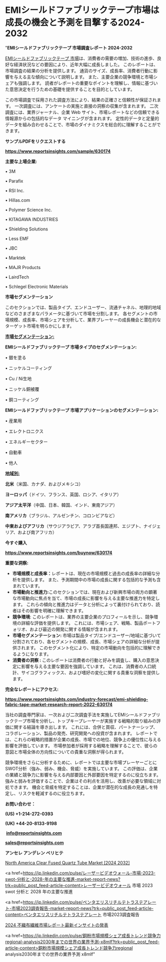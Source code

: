 # EMIシールドファブリックテープ市場は成長の機会と予測を目撃する2024-2032

"<strong>EMIシールドファブリックテープ 市場調査レポート 2024-2032</strong>

<a href=https://www.reportsinsights.com/sample/630174>EMIシールドファブリックテープ 市場</a>は、消費者の需要の増加、技術の進歩、良好な経済状況などの要因により、近年大幅に成長しました。 このレポートは、市場調査の結果の分析を提供します。 通貨のサイズ、成長率、消費者行動に影響を与える主な傾向について説明します。 また、主要企業の競争環境と市場シェアも強調します。 読者がレポートの重要なポイントを理解し、情報に基づいた意思決定を行うための基礎を提供することを目的としています。

この市場調査で採用された調査方法により、結果の正確さと信頼性が保証されます。 一次調査には、アンケートの実施と直接の洞察の収集が含まれます。 二次調査には、業界ジャーナル、企業 Web サイト、市場レポートなどの信頼できる情報源からの包括的なデータ マイニングが含まれます。 定性的データと定量的データを組み合わせることで、市場のダイナミクスを総合的に理解することができます。

<strong><b>サンプルPDFをリクエストする</b></strong>

<a href=https://www.reportsinsights.com/sample/630174><strong><u>https://www.reportsinsights.com/sample/630174</u></strong></a>

<strong>主要な上場企業:</strong>

• 3M

• Parafix

• RSI Inc.

• Hillas.com

• Polymer Science Inc.

• KITAGAWA INDUSTRIES

• Shielding Solutions

• Less EMF

• JBC

• Marktek

• MAJR Products

• LairdTech

• Schlegel Electronic Materials

<strong>市場セグメンテーション</strong>

このセクションでは、製品タイプ、エンドユーザー、流通チャネル、地理的地域などのさまざまなパラメータに基づいて市場を分割します。 各セグメントの市場規模、成長率、市場シェアを分析して、業界プレーヤーの成長機会と潜在的なターゲット市場を明らかにします。

<strong><u>市場セグメンテーション</u></strong><strong><u>:</u></strong>

<strong>EMIシールドファブリックテープ 市場タイプのセグメンテーション:</strong>

• 銀を塗る

• ニッケルコーティング

• Cu / Ni生地

• ニッケル銅被覆

• 銅コーティング

<strong>EMIシールドファブリックテープ 市場アプリケーションのセグメンテーション:</strong>

• 産業用

• エレクトロニクス

• エネルギーセクター

• 自動車

• 他人

<strong><u>地域別</u></strong><strong><u>:</u></strong>

<strong>北米</strong>（米国、カナダ、およびメキシコ）

<strong>ヨーロッパ</strong>（ドイツ、フランス、英国、ロシア、イタリア）

<strong>アジア太平洋</strong>（中国、日本、韓国、インド、東南アジア）

<strong>南アメリカ</strong>（ブラジル、アルゼンチン、コロンビアなど）

<strong>中東およびアフリカ</strong>（サウジアラビア、アラブ首長国連邦、エジプト、ナイジェリア、および南アフリカ）

<strong>今すぐ購入</strong>

<a href=https://www.reportsinsights.com/buynow/630174><strong><u>https://www.reportsinsights.com/buynow/630174</u></strong></a>

<strong>重要な洞察:</strong>
<ul>
  <li><strong>市場規模と成長率：</strong>レポートは、現在の市場規模と過去の成長率の詳細な分析を提供します。 また、予測期間中の市場の成長に関する包括的な予測も含まれています。</li>
  <li><strong>市場動向と推進力:</strong>このセクションでは、現在および新興市場の両方の顕著な市場動向に焦点を当て、市場の成長に影響を与える主要な推進力を特定します。 これらの傾向と推進力はデータと分析によって裏付けられており、読者はその影響を明確に理解できます。</li>
  <li><strong>競争環境</strong>: このレポートは、業界の主要企業のプロフィールを示し、競争環境の詳細な評価を提供します。 これには、市場シェア、戦略、製品ポートフォリオ、および最近の開発に関する情報が含まれます。</li>
  <li><strong>市場セグメンテーション: </strong>市場は製品タイプ/エンドユーザー/地域に基づいて分割されており、各セグメントの規模、成長、市場シェアの詳細な分析が提供されます。 このセグメント化により、特定の市場動向を包括的に理解できるようになります。</li>
  <li><strong>消費者の洞察 : </strong>このレポートは消費者の行動と好みを調査し、購入の意思決定に影響を与える主要な要因を強調しています。 これは、消費者の人口統計、サイコグラフィックス、および嗜好の変化に関する貴重な洞察を提供します。</li>
</ul>
<strong>完全なレポートにアクセス:</strong>

<a href=https://www.reportsinsights.com/industry-forecast/emi-shielding-fabric-tape-market-research-report-2022-630174><strong><u><b>https://www.reportsinsights.com/industry-forecast/emi-shielding-fabric-tape-market-research-report-2022-630174</b></u></strong></a>

当社の調査専門家は、一次および二次調査手法を実施してEMIシールドファブリックテープ市場を分析し、トップキープレーヤーが実施する戦略的取り組みの評価に関する結論を導き出します。 これには、合併と買収、パートナーシップ、コラボレーション、製品の発売、研究開発への投資が含まれます。 レポートでは、これらの戦略的措置が企業の成長、市場での地位、競争上の優位性に与える影響を評価しています。 市場参加者が採用する戦略を理解することで、彼らの意図と市場全体の方向性についての貴重な洞察が得られます。

競争環境をさらに分析するために、レポートでは主要な市場プレーヤーごとにSWOT分析（強み、弱み、機会、脅威）を実施しています。 この評価は、企業の業績と競争力に影響を与える内部要因と外部要因を特定するのに役立ちます。 強みと弱みを評価することで、企業はその利点を活用し、改善が必要な領域に対処できます。 機会と脅威を特定することは、企業が潜在的な成長の見通しを特定し、リスクを軽減するのに役立ちます。

<strong>お問い合わせ：</strong>

<strong>(US) +1-214-272-0393</strong>

<strong>(UK) +44-20-8133-9198</strong>

<strong> </strong><a href=info@reportsinsights.com><strong><u>info@reportsinsights.com</u></strong></a>

<a href=sales@reportsinsights.com><strong><u>sales@reportsinsights.com</u></strong></a>

<strong>アンセレ アンデレン ベリヒテ</strong>

<a href=https://www.linkedin.com/pulse/north-america-clear-fused-quartz-tube-market-7tgxf/>North America Clear Fused Quartz Tube Market [2024 2032]</a>

<a href=https://jp.linkedin.com/pulse/レーザービデオウォール-市場-2023-swot-分析と-2028-年の主要な推進-market-report-news?trk=public_post_feed-article-content>レーザービデオウォール 市場 2023 swot 分析と 2028 年の主要な推進</a>

<a href=https://jp.linkedin.com/pulse/ペンタエリスリチルテトラステアレート-市場2023調査報告-market-report-news?trk=public_post_feed-article-content>ペンタエリスリチルテトラステアレート 市場2023調査報告</a>

<a href=https://www.linkedin.com/pulse/2024-不織布繊維市場レポート最新インサイトの発表-reportsinsights-pvt-ltd-qk4cf/>2024 不織布繊維市場レポート最新インサイトの発表</a>

<a href=https://jp.linkedin.com/pulse/銅粉市場規模シェア成長トレンド競争力regional-analysis2030年までの世界の業界予測-x8mlf?trk=public_post_feed-article-content>銅粉市場規模シェア成長トレンド競争力regional analysis2030年までの世界の業界予測 x8mlf</a>"
